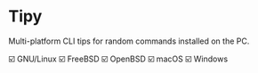 # Tipy
Multi-platform CLI tips for random commands installed on the PC.

☑️  GNU/Linux
☑️  FreeBSD
☑️  OpenBSD
☑️  macOS
☑️  Windows

